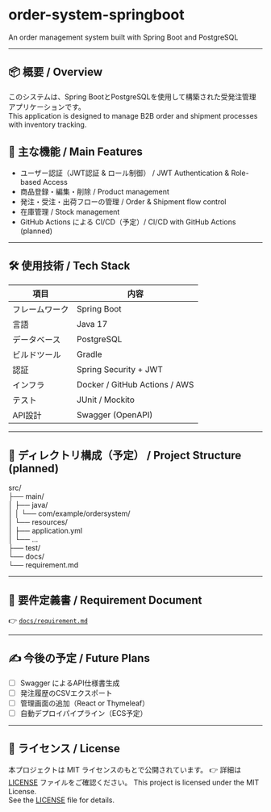 # order-system-springboot
An order management system built with Spring Boot and PostgreSQL

---

## 📦 概要 / Overview

このシステムは、Spring BootとPostgreSQLを使用して構築された受発注管理アプリケーションです。  
This application is designed to manage B2B order and shipment processes with inventory tracking.

## 🚀 主な機能 / Main Features

- ユーザー認証（JWT認証 & ロール制御） / JWT Authentication & Role-based Access
- 商品登録・編集・削除 / Product management
- 発注・受注・出荷フローの管理 / Order & Shipment flow control
- 在庫管理 / Stock management
- GitHub Actions による CI/CD（予定）/ CI/CD with GitHub Actions (planned)

---

## 🛠️ 使用技術 / Tech Stack

| 項目         | 内容                            |
|--------------|---------------------------------|
| フレームワーク | Spring Boot                     |
| 言語         | Java 17                         |
| データベース | PostgreSQL                      |
| ビルドツール | Gradle                          |
| 認証         | Spring Security + JWT           |
| インフラ     | Docker / GitHub Actions / AWS   |
| テスト       | JUnit / Mockito                 |
| API設計      | Swagger (OpenAPI)               |

---

## 📁 ディレクトリ構成（予定） / Project Structure (planned)

src/  
├── main/  
│ ├── java/  
│ │ └── com/example/ordersystem/  
│ └── resources/  
│ ├── application.yml  
│ └── ...  
├── test/  
└── docs/  
└── requirement.md  

---

## 📄 要件定義書 / Requirement Document

👉 [`docs/requirement.md`](./docs/requirement.md)

---

## ✍️ 今後の予定 / Future Plans

- [ ] Swagger によるAPI仕様書生成
- [ ] 発注履歴のCSVエクスポート
- [ ] 管理画面の追加（React or Thymeleaf）
- [ ] 自動デプロイパイプライン（ECS予定）

---

## 📜 ライセンス / License
本プロジェクトは MIT ライセンスのもとで公開されています。
👉 詳細は [LICENSE](./LICENSE) ファイルをご確認ください。
This project is licensed under the MIT License.  
See the [LICENSE](./LICENSE) file for details.
